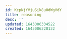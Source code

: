 ```yaml
---
id: KcpNjYVjuSik8u0dWgVdY
title: reasoning
desc: ''
updated: 1643006334522
created: 1643006320132
---
```


